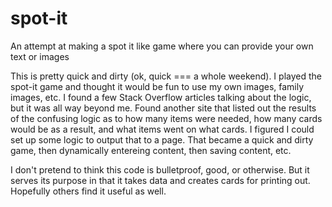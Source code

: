 # spot-it
An attempt at making a spot it like game where you can provide your own text or images

This is pretty quick and dirty (ok, quick === a whole weekend). I played the spot-it game and thought it would be fun to use my own images, family images, etc. I found a few Stack Overflow articles talking about the logic, but it was all way beyond me.  Found another site that listed out the results of the confusing logic as to how many items were needed, how many cards would be as a result, and what items went on what cards.  I figured I could set up some logic to output that to a page. That became a quick and dirty game, then dynamically entereing content, then saving content, etc.

I don't pretend to think this code is bulletproof, good, or otherwise.  But it serves its purpose in that it takes data and creates cards for printing out.  Hopefully others find it useful as well.